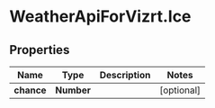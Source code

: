 # WeatherApiForVizrt.Ice

## Properties
Name | Type | Description | Notes
------------ | ------------- | ------------- | -------------
**chance** | **Number** |  | [optional] 


